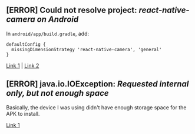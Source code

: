## [ERROR] Could not resolve project: *react-native-camera on Android*

In `android/app/build.gradle`, add: 

```
defaultConfig {
  missingDimensionStrategy 'react-native-camera', 'general'
}
```

[Link 1](https://github.com/react-native-community/react-native-camera/issues/2150#issuecomment-474098081) | [Link 2](https://github.com/react-native-community/react-native-camera/issues/2150#issuecomment-476011915)

## [ERROR] java.io.IOException: *Requested internal only, but not enough space*

Basically, the device I was using didn't have enough storage space for the APK to install.

[Link 1](https://stackoverflow.com/questions/54461288/installation-failed-with-message-error-android-os-parcelableexception-java-io)

